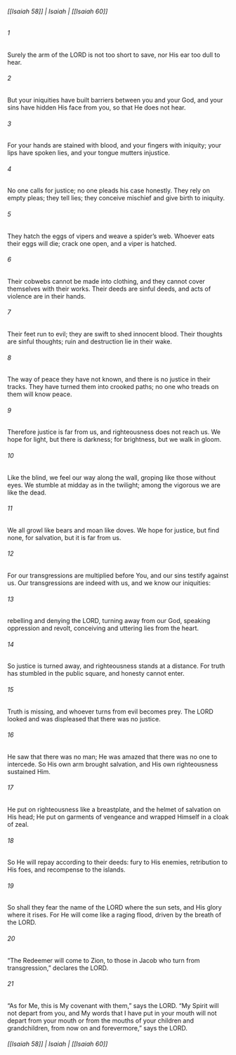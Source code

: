 ###### [[Isaiah 58]] | Isaiah | [[Isaiah 60]]

###### 1
Surely the arm of the LORD is not too short to save, nor His ear too dull to hear.
###### 2
But your iniquities have built barriers between you and your God, and your sins have hidden His face from you, so that He does not hear.
###### 3
For your hands are stained with blood, and your fingers with iniquity; your lips have spoken lies, and your tongue mutters injustice.
###### 4
No one calls for justice; no one pleads his case honestly. They rely on empty pleas; they tell lies; they conceive mischief and give birth to iniquity.
###### 5
They hatch the eggs of vipers and weave a spider’s web. Whoever eats their eggs will die; crack one open, and a viper is hatched.
###### 6
Their cobwebs cannot be made into clothing, and they cannot cover themselves with their works. Their deeds are sinful deeds, and acts of violence are in their hands.
###### 7
Their feet run to evil; they are swift to shed innocent blood. Their thoughts are sinful thoughts; ruin and destruction lie in their wake.
###### 8
The way of peace they have not known, and there is no justice in their tracks. They have turned them into crooked paths; no one who treads on them will know peace.
###### 9
Therefore justice is far from us, and righteousness does not reach us. We hope for light, but there is darkness; for brightness, but we walk in gloom.
###### 10
Like the blind, we feel our way along the wall, groping like those without eyes. We stumble at midday as in the twilight; among the vigorous we are like the dead.
###### 11
We all growl like bears and moan like doves. We hope for justice, but find none, for salvation, but it is far from us.
###### 12
For our transgressions are multiplied before You, and our sins testify against us. Our transgressions are indeed with us, and we know our iniquities:
###### 13
rebelling and denying the LORD, turning away from our God, speaking oppression and revolt, conceiving and uttering lies from the heart.
###### 14
So justice is turned away, and righteousness stands at a distance. For truth has stumbled in the public square, and honesty cannot enter.
###### 15
Truth is missing, and whoever turns from evil becomes prey. The LORD looked and was displeased that there was no justice.
###### 16
He saw that there was no man; He was amazed that there was no one to intercede. So His own arm brought salvation, and His own righteousness sustained Him.
###### 17
He put on righteousness like a breastplate, and the helmet of salvation on His head; He put on garments of vengeance and wrapped Himself in a cloak of zeal.
###### 18
So He will repay according to their deeds: fury to His enemies, retribution to His foes, and recompense to the islands.
###### 19
So shall they fear the name of the LORD where the sun sets, and His glory where it rises. For He will come like a raging flood, driven by the breath of the LORD.
###### 20
“The Redeemer will come to Zion, to those in Jacob who turn from transgression,” declares the LORD.
###### 21
“As for Me, this is My covenant with them,” says the LORD. “My Spirit will not depart from you, and My words that I have put in your mouth will not depart from your mouth or from the mouths of your children and grandchildren, from now on and forevermore,” says the LORD.

###### [[Isaiah 58]] | Isaiah | [[Isaiah 60]]
